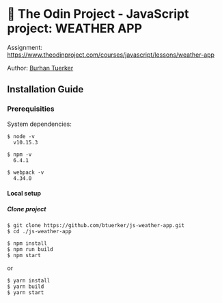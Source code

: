 # 🚀 The Odin Project - JavaScript project: WEATHER APP

Assignment: https://www.theodinproject.com/courses/javascript/lessons/weather-app

Author: <a href="https://github.com/btuerker">Burhan Tuerker</a>

## Installation Guide
### Prerequisities
System dependencies:
```
$ node -v
  v10.15.3

$ npm -v
  6.4.1

$ webpack -v
  4.34.0
```

#### Local setup
##### Clone project
```
$ git clone https://github.com/btuerker/js-weather-app.git
$ cd ./js-weather-app
```
```
$ npm install
$ npm run build
$ npm start
```

or 

```
$ yarn install
$ yarn build
$ yarn start
```

